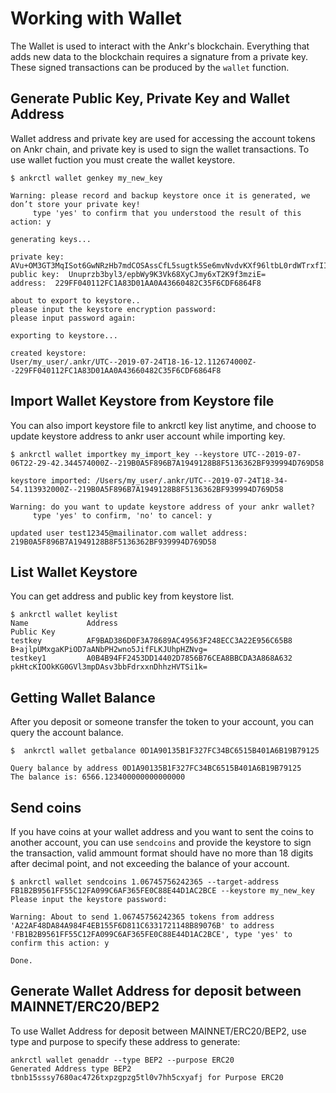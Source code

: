 # Working with Wallet
The Wallet is used to interact with the Ankr's blockchain. Everything that adds new data to the blockchain requires a signature from a private key. These signed transactions can be produced by the `wallet` function.
## Generate Public Key, Private Key and Wallet Address
Wallet address and private key are used for accessing the account tokens on Ankr chain, and private key is used to sign the wallet transactions. To use wallet fuction you must create the wallet keystore.
```
$ ankrctl wallet genkey my_new_key

Warning: please record and backup keystore once it is generated, we don’t store your private key!
	 type 'yes' to confirm that you understood the result of this action: y

generating keys...

private key:  AVu+OM3GT3MqISot6GwNRzHb7mdCOSAssCfL5sugtk5Se6mvNvdvKXf96ltbL0rdWTrxfIImbLrFPYr1/ebOIQ==
public key:  Unuprzb3byl3/epbWy9K3Vk68XyCJmy6xT2K9f3mziE=
address:  229FF040112FC1A83D01AA0A43660482C35F6CDF6864F8

about to export to keystore..
please input the keystore encryption password:
please input password again:

exporting to keystore...

created keystore: 
User/my_user/.ankr/UTC--2019-07-24T18-16-12.112674000Z--229FF040112FC1A83D01AA0A43660482C35F6CDF6864F8
```

## Import Wallet Keystore from Keystore file
You can also import keystore file to ankrctl key list anytime, and choose to update keystore address to ankr user account while importing key.
```
$ ankrctl wallet importkey my_import_key --keystore UTC--2019-07-06T22-29-42.344574000Z--219B0A5F896B7A1949128B8F5136362BF939994D769D58

keystore imported: /Users/my_user/.ankr/UTC--2019-07-24T18-34-54.113932000Z--219B0A5F896B7A1949128B8F5136362BF939994D769D58

Warning: do you want to update keystore address of your ankr wallet?
	 type 'yes' to confirm, 'no' to cancel: y

updated user test12345@mailinator.com wallet address: 219B0A5F896B7A1949128B8F5136362BF939994D769D58
```

## List Wallet Keystore
You can get address and public key from keystore list.
```
$ ankrctl wallet keylist
Name             Address                                           Public Key
testkey          AF9BAD386D0F3A78689AC49563F248ECC3A22E956C65B8    B+ajlpUMxgaKPiOD7aANbPH2wno5JifFLKJUhpHZNvg=
testkey1         A0B4B94FF2453DD14402D7856B76CEA8BBCDA3A868A632    pkHtcKIOOkKG0GVl3mpDAsv3bbFdrxxnDhhzHVTSi1k=
```

## Getting Wallet Balance
After you deposit or someone transfer the token to your account, you can query the account balance.
```
$  ankrctl wallet getbalance 0D1A90135B1F327FC34BC6515B401A6B19B79125

Query balance by address 0D1A90135B1F327FC34BC6515B401A6B19B79125
The balance is: 6566.123400000000000000
```
## Send coins
If you have coins at your wallet address and you want to sent the coins to another account, you can use `sendcoins` and provide the keystore to sign the transaction, valid ammount format should have no more than 18 digits after decimal point, and not exceeding the balance of your account.
```
$ ankrctl wallet sendcoins 1.06745756242365 --target-address FB1B2B9561FF55C12FA099C6AF365FE0C88E44D1AC2BCE --keystore my_new_key
Please input the keystore password:

Warning: About to send 1.06745756242365 tokens from address 'A22AF48DA84A984F4EB155F6D811C6331721148B89076B' to address 'FB1B2B9561FF55C12FA099C6AF365FE0C88E44D1AC2BCE', type 'yes' to confirm this action: y

Done.
```

## Generate Wallet Address for deposit between MAINNET/ERC20/BEP2
To use Wallet Address for deposit between MAINNET/ERC20/BEP2, use type and purpose to specify these address to generate:
```
ankrctl wallet genaddr --type BEP2 --purpose ERC20
Generated Address type BEP2 tbnb15sssy7680ac4726txpzgpzg5tl0v7hh5cxyafj for Purpose ERC20
```
